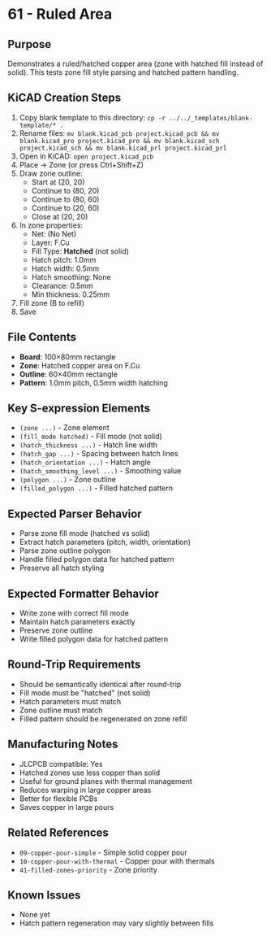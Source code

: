 # 61 - Ruled Area

## Purpose
Demonstrates a ruled/hatched copper area (zone with hatched fill instead of solid). This tests zone fill style parsing and hatched pattern handling.

## KiCAD Creation Steps
1. Copy blank template to this directory: `cp -r ../../_templates/blank-template/* .`
2. Rename files: `mv blank.kicad_pcb project.kicad_pcb && mv blank.kicad_pro project.kicad_pro && mv blank.kicad_sch project.kicad_sch && mv blank.kicad_prl project.kicad_prl`
3. Open in KiCAD: `open project.kicad_pcb`
4. Place → Zone (or press Ctrl+Shift+Z)
5. Draw zone outline:
   - Start at (20, 20)
   - Continue to (80, 20)
   - Continue to (80, 60)
   - Continue to (20, 60)
   - Close at (20, 20)
6. In zone properties:
   - Net: (No Net)
   - Layer: F.Cu
   - Fill Type: **Hatched** (not solid)
   - Hatch pitch: 1.0mm
   - Hatch width: 0.5mm
   - Hatch smoothing: None
   - Clearance: 0.5mm
   - Min thickness: 0.25mm
7. Fill zone (B to refill)
8. Save

## File Contents
- **Board**: 100×80mm rectangle
- **Zone**: Hatched copper area on F.Cu
- **Outline**: 60×40mm rectangle
- **Pattern**: 1.0mm pitch, 0.5mm width hatching

## Key S-expression Elements
- `(zone ...)` - Zone element
- `(fill_mode hatched)` - Fill mode (not solid)
- `(hatch_thickness ...)` - Hatch line width
- `(hatch_gap ...)` - Spacing between hatch lines
- `(hatch_orientation ...)` - Hatch angle
- `(hatch_smoothing_level ...)` - Smoothing value
- `(polygon ...)` - Zone outline
- `(filled_polygon ...)` - Filled hatched pattern

## Expected Parser Behavior
- Parse zone fill mode (hatched vs solid)
- Extract hatch parameters (pitch, width, orientation)
- Parse zone outline polygon
- Handle filled polygon data for hatched pattern
- Preserve all hatch styling

## Expected Formatter Behavior
- Write zone with correct fill mode
- Maintain hatch parameters exactly
- Preserve zone outline
- Write filled polygon data for hatched pattern

## Round-Trip Requirements
- Should be semantically identical after round-trip
- Fill mode must be "hatched" (not solid)
- Hatch parameters must match
- Zone outline must match
- Filled pattern should be regenerated on zone refill

## Manufacturing Notes
- JLCPCB compatible: Yes
- Hatched zones use less copper than solid
- Useful for ground planes with thermal management
- Reduces warping in large copper areas
- Better for flexible PCBs
- Saves copper in large pours

## Related References
- `09-copper-pour-simple` - Simple solid copper pour
- `10-copper-pour-with-thermal` - Copper pour with thermals
- `41-filled-zones-priority` - Zone priority

## Known Issues
- None yet
- Hatch pattern regeneration may vary slightly between fills
